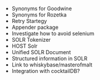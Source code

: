 * Synonyms for Goodwine
* Synonyms for Rozetka
* Retry Startegy
* Appender package
* Investigate how to avoid selenium
* SOLR Tokenizer
* HOST Solr
* Unified SOLR Document
* Structured information in SOLR
* Link to whiskybase/masterofmalt
* Integration with cocktailDB?
